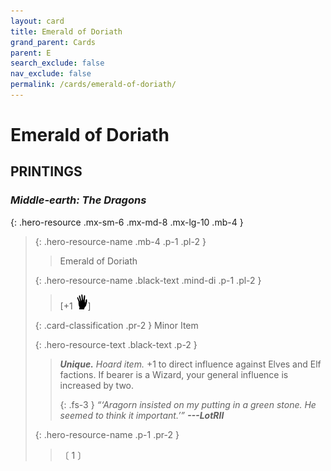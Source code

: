 ```yaml
---
layout: card
title: Emerald of Doriath
grand_parent: Cards
parent: E
search_exclude: false
nav_exclude: false
permalink: /cards/emerald-of-doriath/
---
```


# Emerald of Doriath


## PRINTINGS


### _Middle-earth: The Dragons_

{: .hero-resource .mx-sm-6 .mx-md-8 .mx-lg-10 .mb-4 }
> {: .hero-resource-name .mb-4 .p-1 .pl-2 }
> > <div class="card-mp"></div>
> > <div class="card-name">Emerald of Doriath</div>
>
> {: .hero-resource-name .black-text .mind-di .p-1 .pl-2 }
> > [+1 ![](/assets/images/di.svg)]
>
> {: .card-classification .pr-2 }
> Minor Item
>
> {: .hero-resource-text .black-text .p-2 }
> > _**Unique.**_ _Hoard item._ +1 to direct influence against Elves and Elf factions. If bearer is a Wizard, your general influence is increased by two.   
> > 
> > {: .fs-3 } 
> > _“‘Aragorn insisted on my putting in a green stone. He seemed to think it important.’”_ ***---&#65279;LotRII*** 
> 
> {: .hero-resource-name .p-1 .pr-2 }
> > <div class="card-shield"></div>
> > <div class="card-corruption">〔 1 〕</div>
